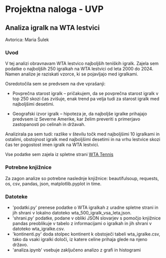 # Projektna naloga - UVP
## Analiza igralk na WTA lestvici
Avtorica: Maria Šulek

### Uvod 
V tej analizi obravnavam WTA lestvico najboljših teniških igralk. Zajela sem podatke o najboljših 250 igralkah na WTA lestvici od leta 2000 do 2024. Namen analize je raziskati vzorce, ki se pojavljajo med igralkami.

Osredotočila sem se predvsem na dve vprašanji:

- Povprečna starost igralk – pričakujem, da se povprečna starost igralk v top 250 skozi čas zvišuje, enak trend pa velja tudi za starost igralk med najboljšimi desetimi.

- Geografski izvor igralk – hipoteza je, da najboljše igralke prihajajo predvsem iz Severne Amerike, kar želim preveriti s primerjavo zastopanosti po celinah in državah.

Analizirala pa sem tudi: razlike v številu točk med najboljšimi 10 igralkami in ostalimi, obstojnost igralk med najboljšimi desetimi in na vrhu lestvice skozi čas ter pogostost imen igralk na WTA lestvici.

Vse podatke sem zajela iz spletne strani [WTA Tennis](https://www.wtatennis.com/rankings/singles)

### Potrebne knjižnice
Za zagon analize so potrebne naslednje knjižnice:
beautifulsoup, requests, os, csv, pandas, json, matplotlib.pyplot in time.

### Datoteke
- 'podatki.py' prenese podatke o WTA igralkah z uradne spletne strani in jih shrani v lokalno datoteko wta_500_igralk_vsa_leta,json.
- 'shrani.py' podatke, podane v obliki JSON slovarjev s pomočjo knjižnice pandas preoblikuje v tabelo z informacijami o igralkah in jih shrani v datoteko wta_igralke.csv.
- 'kontinenti.py' doda stolpec kontinent k obstoječi tabeli wta_igralke.csv, tako da vsaki igralki določi, iz katere celine prihaja glede na njeno državo.
- 'analiza.ipynb' vsebuje zaključeno analizo z grafi in histogrami
